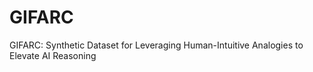 # GIFARC
GIFARC: Synthetic Dataset for Leveraging Human-Intuitive Analogies to Elevate AI Reasoning
